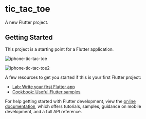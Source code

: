 # tic_tac_toe

A new Flutter project.

## Getting Started

This project is a starting point for a Flutter application.


![iphone-tic-tac-toe](https://user-images.githubusercontent.com/78371075/218260796-5b27d236-85f4-4384-b8b3-9a651ef866d9.png)

![iphone-tic-tac-toe2](https://user-images.githubusercontent.com/78371075/218260863-832177d2-631a-40b6-84a3-ee08f913e6f3.png)










A few resources to get you started if this is your first Flutter project:

- [Lab: Write your first Flutter app](https://docs.flutter.dev/get-started/codelab)
- [Cookbook: Useful Flutter samples](https://docs.flutter.dev/cookbook)

For help getting started with Flutter development, view the
[online documentation](https://docs.flutter.dev/), which offers tutorials,
samples, guidance on mobile development, and a full API reference.
